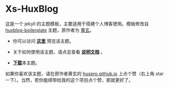 # Xs-HuxBlog
这是一个 jekyll 的主题模板，主要适用于搭建个人博客使用。模板修改自 [huxblog-boilerplate](https://github.com/Huxpro/huxblog-boilerplate) 主题，原作者为 [黄玄](http://huangxuan.me/)。

- 你可以访问 **[这里](http://jsksxs360.coding.me/xs-huxblog)** 预览该主题。

- 关于如何使用该主题，请点击查看 **[说明文档](https://coding.net/u/jsksxs360/p/xs-huxblog/git/blob/coding-pages/Document.md)** 。

- [**下载**](https://coding.net/u/jsksxs360/p/xs-huxblog/git/archive/coding-pages)本主题。

如果你喜欢该主题，请在原作者黄玄的 [huxpro.github.io](https://github.com/Huxpro/huxpro.github.io) 上点个赞（右上角 star 一下）。当然，若你能顺带给我的这个项目点个赞，那就更好了。